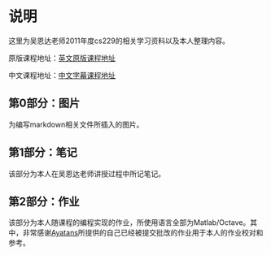 # 说明
这里为吴恩达老师2011年度cs229的相关学习资料以及本人整理内容。

原版课程地址：[英文原版课程地址](https://www.coursera.org/course/ml)

中文课程地址：[中文字幕课程地址](https://study.163.com/course/introduction.htm?courseId=1004570029&_trace_c_p_k2_=60b3accf313c45bcbd5dddc890ff4346)
## 第0部分：图片
为编写markdown相关文件所插入的图片。
## 第1部分：笔记
该部分为本人在吴恩达老师讲授过程中所记笔记。
## 第2部分：作业
该部分为本人随课程的编程实现的作业，所使用语言全部为Matlab/Octave。其中，非常感谢[Ayatans](https://github.com/Ayatans/Machine-Learning-homework)所提供的自己已经被提交批改的作业用于本人的作业校对和参考。
